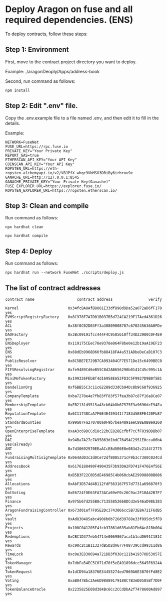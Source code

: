 # Deploy Aragon on fuse and all required dependencies. (ENS)

To deploy contracts, follow these steps:

## Step 1: Environment

First, move to the contract project directory you want to deploy.

Example:  ./aragonDeoply/Apps/address-book

Second, run command as follows:

`npm install`

## Step 2: Edit ".env" file.

Copy the .env.example file to a file named .env, and then edit it to fill in the details.

Example:

```shell
NETWORK=FuseNet
FUSE_URL=https://rpc.fuse.io
PRIVATE_KEY="Your Private Key"
REPORT_GAS=true
ETHERSCAN_API_KEY="Your API Key"
COINSCAN_API_KEY="Your API Key"
ROPSTEN_URL=https://eth-ropsten.alchemyapi.io/v2/VBJPfX_whqc9VbMSO3DRiBy6irhrou9e
GANACHE_URL=http://127.0.0.1:8545
GANACHE_PRIVATE_KEY="Your Private Key(Ganache)"
FUSE_EXPLORER_URL=https://explorer.fuse.io/
ROPSTEN_EXPLORER_URL=https://ropsten.etherscan.io/
```

## Step 3: Clean and compile

Run command as follows:

`npx hardhat clean`

`npx hardhat compile`

## Step 4: Deploy

Run command as follows:

`npx hardhat run --network FuseNet ./scripts/deploy.js`

## The list of contract addresses

```shell
contract name					contract address				verify

Kernel						0x34fcBA8AfB8081E33df898d9Da52a072aD6fF170	yes
EVMScriptRegistryFactory	0x8C978F7A7D01B037B5d724CA219F17AedA361D26	yes
ACL							0x38f0C02D03Ff3a30809008787c670245636A0FDe	yes
DAOFactory					0x3Bc09191fcc444F4C9585610ff34D23980C0F4E9	yes
ENSDeployer					0x119175CEeC78e9378e064F8be0e12b19aA19EF23	yes
ENS							0x88dEb9968D66fb88418FA4a531ADbeDeCaB107C3	yes
PublicResolver				0x8C5BE7E729B7CA993404CF7E571De15c6499BEC0	yes
FIFSResolvingRegistrar		0xfe9489Cd6eB55C8d2AB656290b0141C45c995c1A	yes
MiniMeTokenFactory			0x199326FEbBf4d16958EA52FD3C5F9927D9B0f5B1	yes
DandelionOrg				0xf6BB55C3c11c62289d33dCb94Dc8b9C68f936925	yes
CompanyTemplate				0xba7270e4e7fb83fF83f57fea3b87c87f16a8Ce07	yes
MembershipTemplate			0xFB2131d9515aA3cb64b8b67575E3a9696dcE94Fa	yes
ReputationTemplate			0x6C11748CaA7F6E4E459341f7183d5E8FE420Fb87	yes
StandardBounties			0x99a07Fa270780a0F9b7bea4891eeC88E0B8e9260	yes
OpenEnterpriseTemplate		0xaA3c69DCCd18c22bCE820Ecfbf7cCfF039DDBb07	yes
DAI							0x94Ba7A27c7A95863d1bdC7645AC2951E0cca06bA	yes(already)
ANT							0x7d30692970EEaACcE8d5E6E8e083d2c2144f2775	yes
FundraisingMultisigTemplate	0x064Ad03c2d0Ce72df8085371cF9b3c73A0C024Cd	yes
AddressBook					0x6176188490F490435F3b93DA2FD741F476E4f56E	yes
Agent						0xB5B3F22C0D5dE46985C4b060cbAE29998800B086	yes
Allocations					0xAbF3D574d4B112fdF563167F57d7731a696870f3	yes
DotVoting					0xE6724f0E63FA73ACa69eF0c26C9ac2F10A42B7F7	yes
Finance						0x975b67d255B8c71355852668DCd3e546aD98b383	yes
AragonFundraisingController	0x673d01ef7F95E2Dc3743066cc5B73E8A721F6dB5	yes
Vault						0xAd830485abc4906b0b726d39788e33f095dc5fFD	yes
Projects					0x100C041205F4fcb37861d635ab81Fb6Ac81Bb004	yes
Redemptions					0xCBC1D377eb54714e0069867aca1b1cdD691C181C	yes
Rewards						0xc90c2C1B11327dB5D2dA677F08739Ccd99311d8a	yes
TimeLock					0xc0e3E830694a721DB3f038c121b419370D53057E	yes
TokenManager				0x7dbFa54EC5C071d70f5eEA91896dcc5645F6924A	yes
TokenRequest				0x1dCD94a18376E34455274ed7069A6E3870fFd8E2	yes
Voting						0xaB047Bbc2Ae6D98A89179188C7B3eD0585Bf7D0F	yes
TokenBalanceOracle			0x2235825E08d384Bc6Cc2CCdDbA2f7478600Ad897	yes
```
